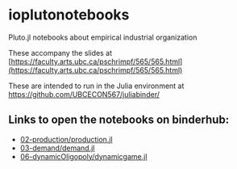 # ioplutonotebooks
Pluto.jl notebooks about empirical industrial organization

These accompany the slides at [https://faculty.arts.ubc.ca/pschrimpf/565/565.html](https://faculty.arts.ubc.ca/pschrimpf/565/565.html)

These are intended to run in the Julia environment at https://github.com/UBCECON567/juliabinder/

## Links to open the notebooks on binderhub:

- [02-production/production.jl](https://mybinder.org/v2/gh/UBCECON567/juliabinder/main?urlpath=pluto/open?url=https://raw.githubusercontent.com/UBCECON567/ioplutonotebooks/main/02-production/production.jl)
- [03-demand/demand.jl](https://mybinder.org/v2/gh/UBCECON567/juliabinder/main?urlpath=pluto/open?url=https://raw.githubusercontent.com/UBCECON567/ioplutonotebooks/main/03-demand/demand.jl)
- [06-dynamicOligopoly/dynamicgame.jl](https://mybinder.org/v2/gh/UBCECON567/juliabinder/main?urlpath=pluto/open?url=https://raw.githubusercontent.com/UBCECON567/ioplutonotebooks/main/06-dynamicOligopoly/dynamicgame.jl)
